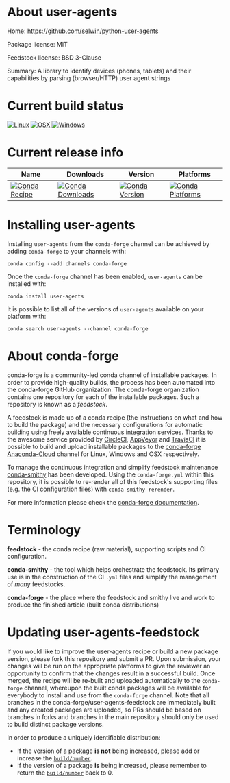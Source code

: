 About user-agents
=================

Home: https://github.com/selwin/python-user-agents

Package license: MIT

Feedstock license: BSD 3-Clause

Summary: A library to identify devices (phones, tablets) and their capabilities by parsing (browser/HTTP) user agent strings



Current build status
====================

[![Linux](https://img.shields.io/circleci/project/github/conda-forge/user-agents-feedstock/master.svg?label=Linux)](https://circleci.com/gh/conda-forge/user-agents-feedstock)
[![OSX](https://img.shields.io/travis/conda-forge/user-agents-feedstock/master.svg?label=macOS)](https://travis-ci.org/conda-forge/user-agents-feedstock)
[![Windows](https://img.shields.io/appveyor/ci/conda-forge/user-agents-feedstock/master.svg?label=Windows)](https://ci.appveyor.com/project/conda-forge/user-agents-feedstock/branch/master)

Current release info
====================

| Name | Downloads | Version | Platforms |
| --- | --- | --- | --- |
| [![Conda Recipe](https://img.shields.io/badge/recipe-user--agents-green.svg)](https://anaconda.org/conda-forge/user-agents) | [![Conda Downloads](https://img.shields.io/conda/dn/conda-forge/user-agents.svg)](https://anaconda.org/conda-forge/user-agents) | [![Conda Version](https://img.shields.io/conda/vn/conda-forge/user-agents.svg)](https://anaconda.org/conda-forge/user-agents) | [![Conda Platforms](https://img.shields.io/conda/pn/conda-forge/user-agents.svg)](https://anaconda.org/conda-forge/user-agents) |

Installing user-agents
======================

Installing `user-agents` from the `conda-forge` channel can be achieved by adding `conda-forge` to your channels with:

```
conda config --add channels conda-forge
```

Once the `conda-forge` channel has been enabled, `user-agents` can be installed with:

```
conda install user-agents
```

It is possible to list all of the versions of `user-agents` available on your platform with:

```
conda search user-agents --channel conda-forge
```


About conda-forge
=================

conda-forge is a community-led conda channel of installable packages.
In order to provide high-quality builds, the process has been automated into the
conda-forge GitHub organization. The conda-forge organization contains one repository
for each of the installable packages. Such a repository is known as a *feedstock*.

A feedstock is made up of a conda recipe (the instructions on what and how to build
the package) and the necessary configurations for automatic building using freely
available continuous integration services. Thanks to the awesome service provided by
[CircleCI](https://circleci.com/), [AppVeyor](https://www.appveyor.com/)
and [TravisCI](https://travis-ci.org/) it is possible to build and upload installable
packages to the [conda-forge](https://anaconda.org/conda-forge)
[Anaconda-Cloud](https://anaconda.org/) channel for Linux, Windows and OSX respectively.

To manage the continuous integration and simplify feedstock maintenance
[conda-smithy](https://github.com/conda-forge/conda-smithy) has been developed.
Using the ``conda-forge.yml`` within this repository, it is possible to re-render all of
this feedstock's supporting files (e.g. the CI configuration files) with ``conda smithy rerender``.

For more information please check the [conda-forge documentation](https://conda-forge.org/docs/).

Terminology
===========

**feedstock** - the conda recipe (raw material), supporting scripts and CI configuration.

**conda-smithy** - the tool which helps orchestrate the feedstock.
                   Its primary use is in the construction of the CI ``.yml`` files
                   and simplify the management of *many* feedstocks.

**conda-forge** - the place where the feedstock and smithy live and work to
                  produce the finished article (built conda distributions)


Updating user-agents-feedstock
==============================

If you would like to improve the user-agents recipe or build a new
package version, please fork this repository and submit a PR. Upon submission,
your changes will be run on the appropriate platforms to give the reviewer an
opportunity to confirm that the changes result in a successful build. Once
merged, the recipe will be re-built and uploaded automatically to the
`conda-forge` channel, whereupon the built conda packages will be available for
everybody to install and use from the `conda-forge` channel.
Note that all branches in the conda-forge/user-agents-feedstock are
immediately built and any created packages are uploaded, so PRs should be based
on branches in forks and branches in the main repository should only be used to
build distinct package versions.

In order to produce a uniquely identifiable distribution:
 * If the version of a package **is not** being increased, please add or increase
   the [``build/number``](https://conda.io/docs/user-guide/tasks/build-packages/define-metadata.html#build-number-and-string).
 * If the version of a package **is** being increased, please remember to return
   the [``build/number``](https://conda.io/docs/user-guide/tasks/build-packages/define-metadata.html#build-number-and-string)
   back to 0.
